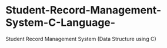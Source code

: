 # Student-Record-Management-System-C-Language-
Student Record Management System (Data Structure using C)
